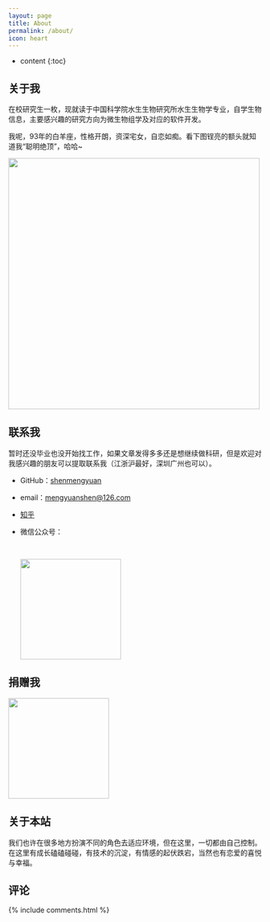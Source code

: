 ```yaml
---
layout: page
title: About
permalink: /about/
icon: heart
---
```


* content
{:toc}

## 关于我

在校研究生一枚，现就读于中国科学院水生生物研究所水生生物学专业，自学生物信息，主要感兴趣的研究方向为微生物组学及对应的软件开发。

我呢，93年的白羊座，性格开朗，资深宅女，自恋如痴。看下图锃亮的额头就知道我“聪明绝顶”，哈哈~

<img src="http://o7zaxp1i2.bkt.clouddn.com/%E4%B8%AA%E4%BA%BA%E7%85%A7.jpg" height="500"  />


## 联系我

暂时还没毕业也没开始找工作，如果文章发得多多还是想继续做科研，但是欢迎对我感兴趣的朋友可以提取联系我（江浙沪最好，深圳广州也可以）。

* GitHub：[shenmengyuan](https://github.com/shenmengyuan)

* email：mengyuanshen@126.com

* [知乎](https://www.zhihu.com/people/chen-meng-yuan-16)

* 微信公众号：

  ​

  <img src="http://o7zaxp1i2.bkt.clouddn.com/QQ%E6%88%AA%E5%9B%BE20161113201332.png" height="200"  />


## 捐赠我
<img src="http://o7zaxp1i2.bkt.clouddn.com/500024503627701095.jpg" height="200"  />

## 关于本站

我们也许在很多地方扮演不同的角色去适应环境，但在这里，一切都由自己控制。在这里有成长磕磕碰碰，有技术的沉淀，有情感的起伏跌宕，当然也有恋爱的喜悦与幸福。

## 评论

{% include comments.html %}
